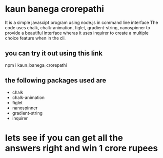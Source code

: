 <h1> kaun banega crorepathi </h1>
It is a simple javascipt program using node.js in command line interface
The code uses chalk, chalk-animation, figlet, gradient-string, nanospinner to provide a beautiful interface wheras it uses inquirer to create a multiple choice feature when in the cli.
<br>
<h2> you can try it out using this link </h2>
npm i kaun_banega_crorepathi

<br>
<h2> the following packages used are </h2>
<ul>
<li>chalk</li>
<li>chalk-animation</li>
<li>figlet</li>
<li>nanospinner</li>
<li>gradient-string</li>
<li>inquirer</li>
</ul>

<h1>lets see if you can get all the answers right and win 1 crore rupees</h1>
